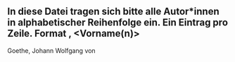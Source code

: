 In diese Datei tragen sich bitte alle Autor*innen in alphabetischer Reihenfolge ein.
Ein Eintrag pro Zeile. Format <Nachname>, <Vorname(n)>
----
Goethe, Johann Wolfgang von
